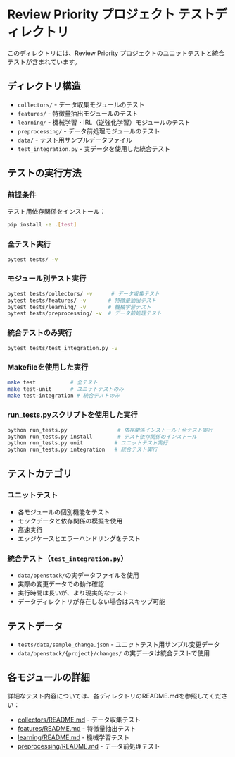 # Review Priority プロジェクト テストディレクトリ

このディレクトリには、Review Priority プロジェクトのユニットテストと統合テストが含まれています。

## ディレクトリ構造

- `collectors/` - データ収集モジュールのテスト
- `features/` - 特徴量抽出モジュールのテスト
- `learning/` - 機械学習・IRL（逆強化学習）モジュールのテスト
- `preprocessing/` - データ前処理モジュールのテスト
- `data/` - テスト用サンプルデータファイル
- `test_integration.py` - 実データを使用した統合テスト

## テストの実行方法

### 前提条件

テスト用依存関係をインストール：
```bash
pip install -e .[test]
```

### 全テスト実行
```bash
pytest tests/ -v
```

### モジュール別テスト実行
```bash
pytest tests/collectors/ -v      # データ収集テスト
pytest tests/features/ -v       # 特徴量抽出テスト
pytest tests/learning/ -v       # 機械学習テスト
pytest tests/preprocessing/ -v  # データ前処理テスト
```

### 統合テストのみ実行
```bash
pytest tests/test_integration.py -v
```

### Makefileを使用した実行
```bash
make test           # 全テスト
make test-unit      # ユニットテストのみ
make test-integration # 統合テストのみ
```

### run_tests.pyスクリプトを使用した実行
```bash
python run_tests.py                # 依存関係インストール＋全テスト実行
python run_tests.py install        # テスト依存関係のインストール
python run_tests.py unit          # ユニットテスト実行
python run_tests.py integration   # 統合テスト実行
```

## テストカテゴリ

### ユニットテスト
- 各モジュールの個別機能をテスト
- モックデータと依存関係の模擬を使用
- 高速実行
- エッジケースとエラーハンドリングをテスト

### 統合テスト（`test_integration.py`）
- `data/openstack/`の実データファイルを使用
- 実際の変更データでの動作確認
- 実行時間は長いが、より現実的なテスト
- データディレクトリが存在しない場合はスキップ可能

## テストデータ

- `tests/data/sample_change.json` - ユニットテスト用サンプル変更データ
- `data/openstack/{project}/changes/` の実データは統合テストで使用

## 各モジュールの詳細

詳細なテスト内容については、各ディレクトリのREADME.mdを参照してください：

- [collectors/README.md](collectors/README.md) - データ収集テスト
- [features/README.md](features/README.md) - 特徴量抽出テスト  
- [learning/README.md](learning/README.md) - 機械学習テスト
- [preprocessing/README.md](preprocessing/README.md) - データ前処理テスト
